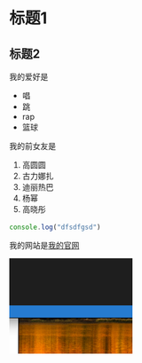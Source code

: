 # 标题1
## 标题2
我的爱好是
* 唱
* 跳
* rap
* 篮球
  
我的前女友是
1. 高圆圆
2. 古力娜扎
3. 迪丽热巴
4. 杨幂
5. 高晓彤
   
```javascript
console.log("dfsdfgsd")
```
我的网站是[我的官网](www.baidu.com)

![图片](1.png)


